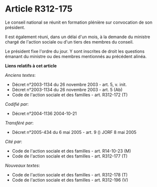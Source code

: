 # Article R312-175

Le conseil national se réunit en formation plénière sur convocation de son président.

Il est également réuni, dans un délai d'un mois, à la demande du ministre chargé de l'action sociale ou d'un tiers des
membres du conseil.

Le président fixe l'ordre du jour. Y sont inscrites de droit les questions émanant du ministre ou des membres mentionnés au
précédent alinéa.

**Liens relatifs à cet article**

_Anciens textes_:

  - Décret n°2003-1134 du 26 novembre 2003 - art. 5, v. init.
  - Décret n°2003-1134 du 26 novembre 2003 - art. 5 (Ab)
  - Code de l'action sociale et des familles - art. R312-172 (T)

_Codifié par_:

  - Décret n°2004-1136 2004-10-21

_Transféré par_:

  - Décret n°2005-434 du 6 mai 2005 - art. 9 () JORF 8 mai 2005

_Cité par_:

  - Code de l'action sociale et des familles - art. R14-10-23 (M)
  - Code de l'action sociale et des familles - art. R312-177 (T)

_Nouveaux textes_:

  - Code de l'action sociale et des familles - art. R312-178 (T)
  - Code de l'action sociale et des familles - art. R312-196 (V)
